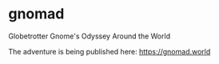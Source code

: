 # gnomad
Globetrotter Gnome's Odyssey Around the World

The adventure is being published here:
https://gnomad.world

